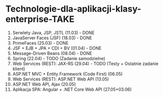 # Technologie-dla-aplikacji-klasy-enterprise-TAKE
1. Serwlety Java, JSP, JSTL (11.03) - DONE
2. JavaServer Faces (JSF) (18.03) - DONE
3. PrimeFaces (25.03) - DONE
4. JSF + EJB + JPA + CDI + BV (01.04) - DONE
5. Message-Driven Beans (08.04) - DONE
6. Spring (22.04) - TODO (Zadanie samodzielne)
7. Web Services (REST): JAX-RS (29.04) - TODO (Testy + Ostatnie zadanie klient)
8. ASP.NET MVC + Entity Framework (Code First) (06.05)
9. Web Services (REST): ASP.NET Web API (13.05)
10. ASP.NET Web API, Ajax (20.05)
11. Aplikacja SPA: Angular + .NET Core Web API (27.05+03.06) 
